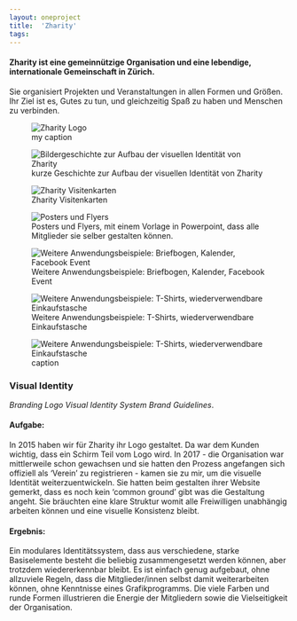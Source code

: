 ```yaml
---
layout: oneproject
title:  'Zharity'
tags:   
---
```


#### Zharity ist eine gemeinnützige Organisation und eine lebendige, internationale Gemeinschaft in Zürich.

Sie organisiert Projekten und Veranstaltungen in allen Formen und Größen. Ihr Ziel ist es, Gutes zu tun, und gleichzeitig Spaß zu haben und Menschen zu verbinden.


<aside>

<figure>
  <img src="/assets{{ page.url }}Zharity00.jpg"
    srcset="/assets{{ page.url }}Zharity00_2x.jpg 2x"
    alt="Zharity Logo">
  <figcaption>my caption</figcaption>
</figure>

<figure>
  <img src="/assets{{ page.url }}Zharity02.gif"
    srcset="/assets{{ page.url }}Zharity02_2x.gif 2x"
    alt="Bildergeschichte zur Aufbau der visuellen Identität von Zharity">
  <figcaption>kurze Geschichte zur Aufbau der visuellen Identität von Zharity</figcaption>
</figure>

<figure>
  <img src="/assets{{ page.url }}Zharity03.jpg"
    srcset="/assets{{ page.url }}Zharity03_2x.jpg 2x"
    alt="Zharity Visitenkarten">
  <figcaption>Zharity Visitenkarten</figcaption>
</figure>

<figure>
  <img src="/assets{{ page.url }}Zharity04.jpg"
    srcset="/assets{{ page.url }}Zharity04_2x.jpg 2x"
    alt="Posters und Flyers">
  <figcaption>Posters und Flyers, mit einem Vorlage in Powerpoint, dass alle Mitglieder sie selber gestalten können.</figcaption>
</figure>

<figure>
  <img src="/assets{{ page.url }}Zharity05.jpg"
    srcset="/assets{{ page.url }}Zharity05_2x.jpg 2x"
    alt="Weitere Anwendungsbeispiele: Briefbogen, Kalender, Facebook Event">
  <figcaption>Weitere Anwendungsbeispiele: Briefbogen, Kalender, Facebook Event</figcaption>
</figure>

<figure>
  <img src="/assets{{ page.url }}Zharity06.jpg"
    srcset="/assets{{ page.url }}Zharity06_2x.jpg 2x"
    alt="Weitere Anwendungsbeispiele: T-Shirts, wiederverwendbare Einkaufstasche">
  <figcaption>Weitere Anwendungsbeispiele: T-Shirts, wiederverwendbare Einkaufstasche</figcaption>
</figure>

<figure>
  <img src="/assets{{ page.url }}Zharity07.jpg"
    srcset="/assets{{ page.url }}Zharity07_2x.jpg 2x"
    alt="Weitere Anwendungsbeispiele: T-Shirts, wiederverwendbare Einkaufstasche">
  <figcaption>caption</figcaption>
</figure>

</aside>

### Visual Identity
*Branding* *Logo* *Visual Identity System* *Brand Guidelines*.

#### Aufgabe:
In 2015 haben wir für Zharity ihr Logo gestaltet. Da war dem Kunden wichtig, dass ein Schirm Teil vom Logo wird. In 2017 - die Organisation war mittlerweile schon gewachsen und sie hatten den Prozess angefangen sich offiziell als ‘Verein’ zu registrieren - kamen sie zu mir, um die visuelle Identität weiterzuentwickeln. Sie hatten beim gestalten ihrer Website gemerkt, dass es noch kein ‘common ground’ gibt was die Gestaltung angeht. Sie bräuchten eine klare Struktur womit alle Freiwilligen unabhängig arbeiten können und eine visuelle Konsistenz bleibt.

#### Ergebnis:
Ein modulares Identitätssystem, dass aus verschiedene, starke Basiselemente besteht die beliebig zusammengesetzt werden können, aber trotzdem wiedererkennbar bleibt. Es ist einfach genug aufgebaut, ohne allzuviele Regeln, dass die Mitglieder/innen selbst damit weiterarbeiten können, ohne Kenntnisse eines Grafikprogramms. Die viele Farben und runde Formen illustrieren die Energie der Mitgliedern sowie die Vielseitigkeit der Organisation.
